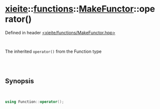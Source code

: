 # [xieite](../../../README.md)::[functions](../../functions.md)::[MakeFunctor<Function>](../MakeFunctor.md)::operator()
Defined in header [<xieite/functions/MakeFunctor.hpp>](../../../include/xieite/functions/MakeFunctor.hpp)

<br/>

The inherited `operator()` from the Function type

<br/><br/>

## Synopsis

<br/>

```cpp
using Function::operator();
```
